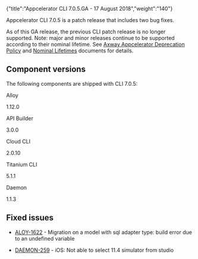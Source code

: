 {"title":"Appcelerator CLI 7.0.5.GA - 17 August 2018","weight":"140"} 

Appcelerator CLI 7.0.5 is a patch release that includes two bug fixes.

As of this GA release, the previous CLI patch release is no longer supported. Note: major and minor releases continue to be supported according to their nominal lifetime. See [Axway Appcelerator Deprecation Policy](/docs/appc/AMPLIFY_Appcelerator_Services_Overview/Axway_Appcelerator_Deprecation_Policy/) and [Nominal Lifetimes](/docs/appc/AMPLIFY_Appcelerator_Services_Overview/Axway_Appcelerator_Product_Lifecycle/#NominalLifetimes) documents for details.

## Component versions

The following components are shipped with CLI 7.0.5:

Alloy

1.12.0

API Builder

3.0.0

Cloud CLI

2.0.10

Titanium CLI

5.1.1

Daemon

1.1.3

## Fixed issues

*   [ALOY-1622](https://jira.appcelerator.org/browse/ALOY-1622) - Migration on a model with sql adapter type: build error due to an undefined variable
    
*   [DAEMON-259](https://jira.appcelerator.org/browse/DAEMON-259) - iOS: Not able to select 11.4 simulator from studio